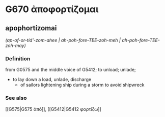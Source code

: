 # G670 ἀποφορτίζομαι

## apophortízomai

_(ap-of-or-tid'-zom-ahee | ah-poh-fore-TEE-zoh-meh | ah-poh-fore-TEE-zoh-may)_

### Definition

from G0575 and the middle voice of G5412; to unload; unlade; 

- to lay down a load, unlade, discharge
  - of sailors lightening ship during a storm to avoid shipwreck

### See also

[[G575|G575 ἀπό]], [[G5412|G5412 φορτίζω]]
